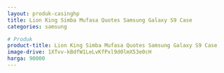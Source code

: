 ```yaml
---
layout: produk-casinghp
title: Lion King Simba Mufasa Quotes Samsung Galaxy S9 Case
categories: samsung

# Produk
product-title: Lion King Simba Mufasa Quotes Samsung Galaxy S9 Case
image-drive: 1XTvv-kBdfW1LeLvKfPxl9d0lmX53e0cH
harga: 90000
---
```

